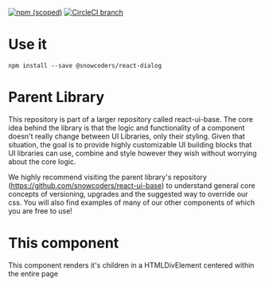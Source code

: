 [![npm (scoped)](https://img.shields.io/npm/v/@snowcoders/react-dialog.svg)](https://www.npmjs.com/package/@snowcoders/react-dialog) 
[![CircleCI branch](https://img.shields.io/circleci/project/github/snowcoders/react-dialog.svg)](https://circleci.com/gh/snowcoders/react-dialog)

# Use it
`npm install --save @snowcoders/react-dialog`

# Parent Library
This repository is part of a larger repository called react-ui-base. The core idea behind the library is that the logic and functionality of a component doesn't really change between UI Libraries, only their styling. Given that situation, the goal is to provide highly customizable UI building blocks that UI libraries can use, combine and style however they wish without worrying about the core logic.

We highly recommend visiting the parent library's repository (https://github.com/snowcoders/react-ui-base) to understand general core concepts of versioning, upgrades and the suggested way to override our css. You will also find examples of many of our other components of which you are free to use! 

# This component
This component renders it's children in a HTMLDivElement centered within the entire page